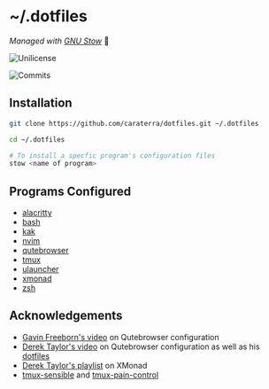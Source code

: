 
# ~/.dotfiles

*Managed with [GNU Stow](https://www.gnu.org/software/stow/)* :water_buffalo:

![Unilicense](https://img.shields.io/github/license/caraterra/dotfiles?style=for-the-badge)

![Commits](https://img.shields.io/github/commit-activity/m/caraterra/dotfiles?style=for-the-badge)

## Installation


```bash
git clone https://github.com/caraterra/dotfiles.git ~/.dotfiles

cd ~/.dotfiles

# To install a specfic program's configuration files
stow <name of program>
```
    
## Programs Configured

- [alacritty](https://github.com/alacritty/alacritty)
- [bash](https://www.gnu.org/software/bash/)
- [kak](https://github.com/mawww/kakoune)
- [nvim](https://github.com/neovim/neovim)
- [qutebrowser](https://github.com/qutebrowser/qutebrowser)
- [tmux](https://github.com/tmux/tmux)
- [ulauncher](https://github.com/Ulauncher/Ulauncher/)
- [xmonad](https://github.com/xmonad/xmonad)
- [zsh](https://zsh.sourceforge.io/)

## Acknowledgements

- [Gavin Freeborn's video](https://www.youtube.com/watch?v=Av8Sfaprcb4&t=660s) on Qutebrowser configuration
- [Derek Taylor's video](https://www.youtube.com/watch?v=rMYMfnOpxP0) on Qutebrowser configuration as well as his [dotfiles](https://gitlab.com/dwt1/dotfiles/-/tree/master/.config/qutebrowser)
- [Derek Taylor's playlist](https://youtube.com/playlist?list=PL5--8gKSku144jIsizdhdxq_fKTmBBGBA) on XMonad
- [tmux-sensible](https://github.com/tmux-plugins/tmux-sensible) and [tmux-pain-control](https://github.com/tmux-plugins/tmux-pain-control)

